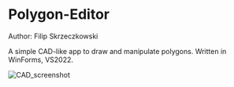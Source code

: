 # Polygon-Editor
Author: Filip Skrzeczkowski

A simple CAD-like app to draw and manipulate polygons. Written in WinForms, VS2022.


![CAD_screenshot](https://user-images.githubusercontent.com/110346745/226717225-7e188eab-f1d4-4f18-9122-920ad37f65ab.jpg)
